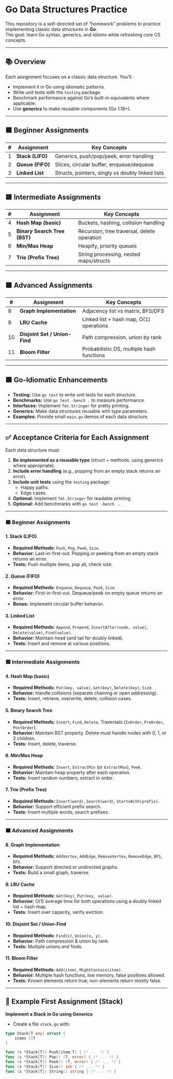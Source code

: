 # Go Data Structures Practice

This repository is a self-directed set of “homework” problems to practice implementing classic data structures in **Go**.  
The goal: learn Go syntax, generics, and idioms while refreshing core CS concepts.

---

## 📚 Overview

Each assignment focuses on a classic data structure. You’ll:

- Implement it in Go using idiomatic patterns.
- Write unit tests with the `testing` package.
- Benchmark performance against Go’s built-in equivalents where applicable.
- Use **generics** to make reusable components (Go 1.18+).

---

## 🟩 Beginner Assignments

| # | Assignment | Key Concepts |
|---|------------|--------------|
| 1 | **Stack (LIFO)** | Generics, push/pop/peek, error handling |
| 2 | **Queue (FIFO)** | Slices, circular buffer, enqueue/dequeue |
| 3 | **Linked List** | Structs, pointers, singly vs doubly linked lists |

---

## 🟨 Intermediate Assignments

| # | Assignment | Key Concepts |
|---|------------|--------------|
| 4 | **Hash Map (basic)** | Buckets, hashing, collision handling |
| 5 | **Binary Search Tree (BST)** | Recursion, tree traversal, delete operation |
| 6 | **Min/Max Heap** | Heapify, priority queues |
| 7 | **Trie (Prefix Tree)** | String processing, nested maps/structs |

---

## 🟧 Advanced Assignments

| # | Assignment | Key Concepts |
|---|------------|--------------|
| 8  | **Graph Implementation** | Adjacency list vs matrix, BFS/DFS |
| 9  | **LRU Cache** | Linked list + hash map, O(1) operations |
| 10 | **Disjoint Set / Union-Find** | Path compression, union by rank |
| 11 | **Bloom Filter** | Probabilistic DS, multiple hash functions |

---

## 🟪 Go-Idiomatic Enhancements

- **Testing:** Use `go test` to write unit tests for each structure.
- **Benchmarks:** Use `go test -bench .` to measure performance.
- **Interfaces:** Implement `fmt.Stringer` for pretty printing.
- **Generics:** Make data structures reusable with type parameters.
- **Examples:** Provide small `main.go` demos of each data structure.

---

## ✅ Acceptance Criteria for Each Assignment

Each data structure must:

1. **Be implemented as a reusable type** (struct + methods, using generics where appropriate).
2. **Include error handling** (e.g., popping from an empty stack returns an error).
3. **Include unit tests** using the `testing` package:
    - Happy paths.
    - Edge cases.
5. **Optional:** Implement `fmt.Stringer` for readable printing.
6. **Optional:** Add benchmarks with `go test -bench .`.

---

### 🟩 Beginner Assignments

#### 1. Stack (LIFO)
- **Required Methods:** `Push`, `Pop`, `Peek`, `Size`.
- **Behavior:** Last-in-first-out. Popping or peeking from an empty stack returns an error.
- **Tests:** Push multiple items, pop all, check size.

#### 2. Queue (FIFO)
- **Required Methods:** `Enqueue`, `Dequeue`, `Peek`, `Size`.
- **Behavior:** First-in-first-out. Dequeue/peek on empty queue returns an error.
- **Bonus:** Implement circular buffer behavior.

#### 3. Linked List
- **Required Methods:** `Append`, `Prepend`, `InsertAfter(node, value)`, `Delete(value)`, `Find(value)`.
- **Behavior:** Maintain head (and tail for doubly linked).
- **Tests:** Insert and remove at various positions.

---

### 🟨 Intermediate Assignments

#### 4. Hash Map (basic)
- **Required Methods:** `Put(key, value)`, `Get(key)`, `Delete(key)`, `Size`.
- **Behavior:** Handle collisions (separate chaining or open addressing).
- **Tests:** Insert, retrieve, overwrite, delete, collision cases.

#### 5. Binary Search Tree
- **Required Methods:** `Insert`, `Find`, `Delete`, Traversals (`InOrder`, `PreOrder`, `PostOrder`).
- **Behavior:** Maintain BST property. Delete must handle nodes with 0, 1, or 2 children.
- **Tests:** Insert, delete, traverse.

#### 6. Min/Max Heap
- **Required Methods:** `Insert`, `ExtractMin` (or `ExtractMax`), `Peek`.
- **Behavior:** Maintain heap property after each operation.
- **Tests:** Insert random numbers, extract in order.

#### 7. Trie (Prefix Tree)
- **Required Methods:** `Insert(word)`, `Search(word)`, `StartsWith(prefix)`.
- **Behavior:** Support efficient prefix search.
- **Tests:** Insert multiple words, search prefixes.

---

### 🟧 Advanced Assignments

#### 8. Graph Implementation
- **Required Methods:** `AddVertex`, `AddEdge`, `RemoveVertex`, `RemoveEdge`, `BFS`, `DFS`.
- **Behavior:** Support directed or undirected graphs.
- **Tests:** Build a small graph, traverse.

#### 9. LRU Cache
- **Required Methods:** `Get(key)`, `Put(key, value)`.
- **Behavior:** O(1) average time for both operations using a doubly linked list + hash map.
- **Tests:** Insert over capacity, verify eviction.

#### 10. Disjoint Set / Union-Find
- **Required Methods:** `Find(x)`, `Union(x, y)`.
- **Behavior:** Path compression & union by rank.
- **Tests:** Multiple unions and finds.

#### 11. Bloom Filter
- **Required Methods:** `Add(item)`, `MightContain(item)`.
- **Behavior:** Multiple hash functions, low memory, false positives allowed.
- **Tests:** Known elements return true; non-elements return mostly false.

---

## 📝 Example First Assignment (Stack)

**Implement a Stack in Go using Generics**

- Create a file `stack.go` with:

```go
type Stack[T any] struct {
    items []T
}

func (s *Stack[T]) Push(item T) { /* ... */ }
func (s *Stack[T]) Pop() (T, error) { /* ... */ }
func (s *Stack[T]) Peek() (T, error) { /* ... */ }
func (s *Stack[T]) Size() int { /* ... */ }
func (s *Stack[T]) String() string { /* ... */ }
